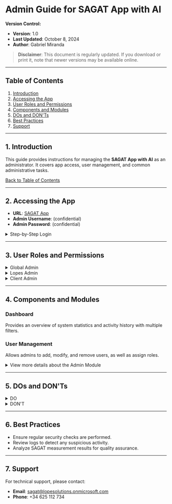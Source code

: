 # Admin Guide for SAGAT App with AI

**Version Control:**
- **Version**: 1.0
- **Last Updated**: October 8, 2024
- **Author**: Gabriel Miranda

> **Disclaimer**: This document is regularly updated. If you download or print it, note that newer versions may be available online.

---

## Table of Contents
1. [Introduction](#1-introduction)
2. [Accessing the App](#2-accessing-the-app)
3. [User Roles and Permissions](#3-user-roles-and-permissions)
4. [Components and Modules](#4-components-and-modules)
5. [DOs and DON'Ts](#5-dos-and-donts)
6. [Best Practices](#6-best-practices)
7. [Support](#7-support)

---

## 1. Introduction
This guide provides instructions for managing the **SAGAT App with AI** as an administrator. It covers app access, user management, and common administrative tasks.

[Back to Table of Contents](#8-toc)

---

## 2. Accessing the App
- **URL**: [SAGAT App](https://lopes-tracking.azurewebsites.net/)
- **Admin Username**: (confidential)
- **Admin Password**: (confidential)

<details>
<summary>Step-by-Step Login</summary>
  <ol>
    <li>Navigate to the <a href="https://lopes-tracking.azurewebsites.net/">SAGAT App URL</a>.</li>
    <li>Enter your admin username and password.</li>
    <li>If prompted, follow the two-factor authentication steps.</li>
  </ol>
</details>

---

## 3. User Roles and Permissions
<details>
<summary>Global Admin</summary>
<ul>
  <li>Full access to all modules.</li>
  <li>Can manage and explore environments, users, roles, clients, participants, sessions, and data of SAGAT measurements.</li>
</ul>
</details>

<details>
<summary>Lopes Admin</summary>
<ul>
  <li>Access to the SAGAT with AI module.</li>
  <li>Can manage and explore clients, participants, and data of SAGAT measurements.</li>
</ul>
</details>

<details>
<summary>Client Admin</summary>
<ul>
  <li>Can explore participants, sessions, and data of SAGAT measurements.</li>
</ul>
</details>

---

## 4. Components and Modules
### Dashboard
Provides an overview of system statistics and activity history with multiple filters.

### User Management
Allows admins to add, modify, and remove users, as well as assign roles.

<details>
<summary>View more details about the Admin Module</summary>
<ul>
  <li><strong>Adding a New User</strong>: Go to the Admin module, Users page, and click "Add User."</li>
  <li><strong>Editing User Permissions</strong>: Select a user, modify their roles, and click "Edit User."</li>
</ul>
</details>

---

## 5. DOs and DON'Ts

<details>
<summary>DO</summary>
<ul>
  <li>Regularly monitor user activity.</li>
  <li>Add participants only with confirmed information provided by the client.</li>
  <li>Create sessions only with prior explicit confirmation from the client.</li>
  <li>Keep track of and control participant links sent.</li>
  <li>Save reports extracted from the app with traceable names, e.g., <em>client's name_session_participant(s)_date</em>.</li>
  <li>Segregate and organize external repositories for reports extracted from the app using descriptive folder names.</li>
</ul>
</details>

<details>
<summary>DON'T</summary>
<ul>
  <li>Share your admin credentials.</li>
  <li>Add participants with unconfirmed personal information.</li>
  <li>Create sessions without the client's consent.</li>
  <li>Duplicate participants and/or sessions (unless intended).</li>
  <li>Send participant links multiple times unnecessarily.</li>
</ul>
</details>

---

## 6. Best Practices
- Ensure regular security checks are performed.
- Review logs to detect any suspicious activity.
- Analyze SAGAT measurement results for quality assurance.

---

## 7. Support
For technical support, please contact:
- **Email**: [sagat@lopesolutions.onmicrosoft.com](mailto:sagat@lopesolutions.onmicrosoft.com)
- **Phone**: +34 625 112 734
